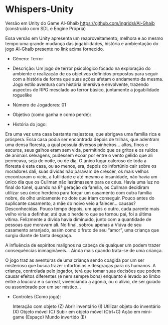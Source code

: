 # Whispers-Unity

Versão em Unity do Game Al-Ghaib https://github.com/ingridsl/Al-Ghaib (construído com SDL e Engine Própria)

Essa versão em Unity apresenta um reaproveitamento, melhora e ao mesmo tempo uma grande mudança das jogabilidades, história e ambientação do jogo Al-Ghaib presente no link acima fornecido.

   
* Gênero: Terror
* Descrição: 
Um jogo de terror psicológico focado na exploração do ambiente e realização de os objetivos definidos propostos para seguir com a história de forma que suas ações afetam o andamento da mesma. Jogo estilo aventura com história imersiva e envolvente, trazendo aspectos de RPG mesclado ao terror básico, juntamente a jogabilidade roguelike

* Número de Jogadores: 01

* Objetivo (como ganha e como perde):

* História do jogo: 

Era uma vez uma casa bastante majestosa, que abrigava uma família rica e próspera. Essa casa podia ser encontrada depois de trilhas, que adentram uma densa floresta, a qual possuía diversos pinheiros... altos, finos e escuros, seus galhos eram sem vida, permitindo que os gritos e os ruídos de animais selvagens, pudessem ecoar por entre o vento gélido que ali permeava, seja de noite, ou de dia. O único lugar caloroso de toda a floresta é esta casa, ou ao menos, era, depois do infortúnio cair sobre os moradores dali, suas dívidas não paravam de crescer, os mais velhos encontraram o vício, a futilidade e até mesmo a insanidade, não havia um único dia que os Cullman não lastimassem para os céus. Havia uma luz no final do túnel, quando na 8ª geração da família, os Cullman decidiram utilizar seu único herdeiro para forçar um casamento com outra família nobre, de olho unicamente no dote que iriam conseguir. Pouco antes do suplicante casamento, a mãe do noivo veio a falecer... causas? Desconhecidas. Pouco tempo depois, um após o outro, cada parente mais velho viria a definhar, até que o herdeiro que se tornou pai, foi a última vítima. Felizmente a dívida havia diminuído, junto com a quantidade de pessoas que moravam ali. No final, sobrou apenas a Viúva de seu casamento arranjado, assim como o fruto de seu “amor”, uma criança que surgiu diante de tanta desgraça.

A influência de espíritos malignos na cabeça de qualquer um podem trazer consequências inimagináveis… Ainda mais quando trata-se de uma criança.

O jogo traz as aventuras de uma criança sendo coagida por um ser misterioso que busca trazer infortúnios e desgraças para os humanos. A criança, controlada pelo jogador, terá que tomar suas decisões que podem causar efeitos diferentes (e nem sempre bons) enquanto é levado ao limbo entre a loucura e o surreal, vivenciando a agonia, ou o alívio, de ser guiado ou assombrado por um ser místico...

* Controles (Como joga):

   Interação com objeto (Z)
   Abrir inventário (I)
   Utilizar objeto do inventário (X)
   Objeto móvel (C)
   Subir em objeto móvel (Ctrl+C)
   Ação em mini-game (Espaço)
   Mundo invertido (E)





